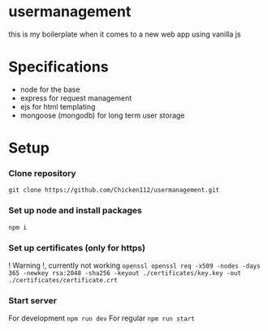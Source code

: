 # usermanagement

this is my boilerplate when it comes to a new web app using vanilla js

# Specifications
 - node for the base
 - express for request management
 - ejs for html templating
 - mongoose (mongodb) for long term user storage


# Setup
### Clone repository
``` git clone https://github.com/Chicken112/usermanagement.git ```
### Set up node and install packages
``` npm i ```
### Set up certificates (only for https)
! Warning !, currently not working
``` openssl openssl req -x509 -nodes -days 365 -newkey rsa:2048 -sha256 -keyout ./certificates/key.key -out ./certificates/certificate.crt ```
### Start server
For development
``` npm run dev ```
For regular
``` npm run start ```